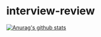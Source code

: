 # interview-review
[![Anurag's github stats](https://github-readme-stats.vercel.app/api?username=DogeJian "![Anurag's github stats")](https://github.com/anuraghazra/github-readme-stats)
